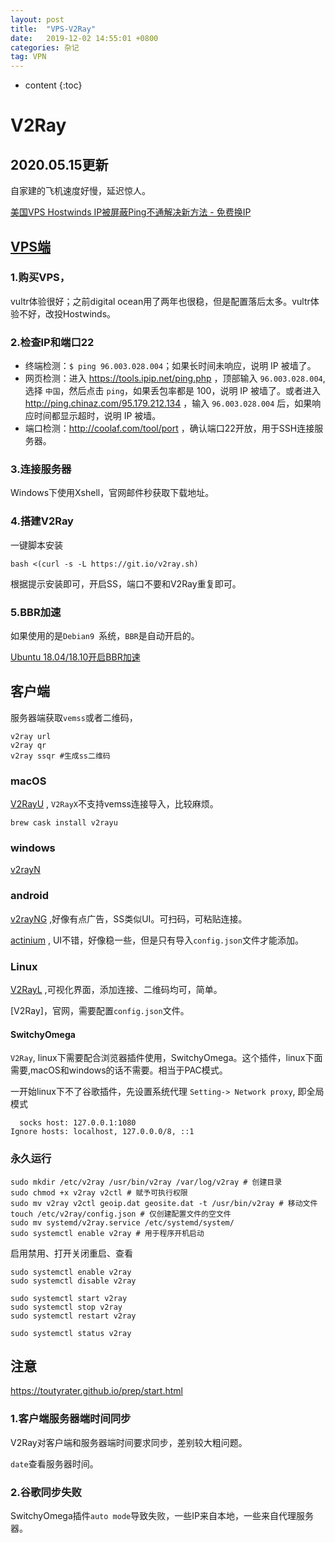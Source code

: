 ```yaml
---
layout: post
title:  "VPS-V2Ray"
date:   2019-12-02 14:55:01 +0800
categories: 杂记
tag: VPN
---
```

* content
{:toc}


# V2Ray

## 2020.05.15更新

自家建的飞机速度好慢，延迟惊人。

[美国VPS Hostwinds IP被屏蔽Ping不通解决新方法 - 免费换IP](https://www.vps234.com/hostwinds-ip-blocked-fix-isp/)

## [VPS端](https://www.noobyy.com/31.html)

### 1.购买VPS，

vultr体验很好；之前digital ocean用了两年也很稳，但是配置落后太多。vultr体验不好，改投Hostwinds。

### 2.检查IP和端口22

* 终端检测：`$ ping 96.003.028.004`；如果长时间未响应，说明 IP 被墙了。
* 网页检测：进入 https://tools.ipip.net/ping.php ，顶部输入 `96.003.028.004`, 选择 `中国`，然后点击 `ping`，如果丢包率都是 100，说明 IP 被墙了。或者进入 http://ping.chinaz.com/95.179.212.134 ，输入 `96.003.028.004` 后，如果响应时间都显示超时，说明 IP 被墙。
* 端口检测：http://coolaf.com/tool/port ，确认端口22开放，用于SSH连接服务器。

### 3.连接服务器

Windows下使用Xshell，官网邮件秒获取下载地址。

### 4.搭建V2Ray

一键脚本安装

```shell
bash <(curl -s -L https://git.io/v2ray.sh)
```

根据提示安装即可，开启SS，端口不要和V2Ray重复即可。

### 5.BBR加速

如果使用的是`Debian9 `系统，`BBR`是自动开启的。

[Ubuntu 18.04/18.10开启BBR加速](https://www.noobyy.com/1245.html)



## 客户端

服务器端获取`vemss`或者二维码，

```shell
v2ray url
v2ray qr
v2ray ssqr #生成ss二维码
```



### macOS

[V2RayU](https://github.com/yanue/V2rayU) , `V2RayX`不支持vemss连接导入，比较麻烦。

```shell
brew cask install v2rayu
```



### windows

[v2rayN](https://github.com/2dust/v2rayN)



### android

[v2rayNG](https://github.com/2dust/v2rayNG) ,好像有点广告，SS类似UI。可扫码，可粘贴连接。

[actinium](https://github.com/V2Ray-Android/Actinium) , UI不错，好像稳一些，但是只有导入`config.json`文件才能添加。



### Linux

[V2RayL](https://github.com/jiangxufeng/v2rayL) ,可视化界面，添加连接、二维码均可，简单。

[V2Ray]，官网，需要配置`config.json`文件。

#### SwitchyOmega

`V2Ray`, linux下需要配合浏览器插件使用，SwitchyOmega。这个插件，linux下面需要,macOS和windows的话不需要。相当于PAC模式。

一开始linux下不了谷歌插件，先设置系统代理 `Setting-> Network proxy`, 即全局模式

```plain
  socks host: 127.0.0.1:1080
Ignore hosts: localhost, 127.0.0.0/8, ::1
```

### 永久运行

```shell
sudo mkdir /etc/v2ray /usr/bin/v2ray /var/log/v2ray # 创建目录
sudo chmod +x v2ray v2ctl # 赋予可执行权限
sudo mv v2ray v2ctl geoip.dat geosite.dat -t /usr/bin/v2ray # 移动文件
touch /etc/v2ray/config.json # 仅创建配置文件的空文件
sudo mv systemd/v2ray.service /etc/systemd/system/
sudo systemctl enable v2ray # 用于程序开机启动
```

启用禁用、打开关闭重启、查看

```shell
sudo systemctl enable v2ray
sudo systemctl disable v2ray

sudo systemctl start v2ray
sudo systemctl stop v2ray
sudo systemctl restart v2ray

sudo systemctl status v2ray
```



## 注意

https://toutyrater.github.io/prep/start.html

### 1.客户端服务器端时间同步

V2Ray对客户端和服务器端时间要求同步，差别较大粗问题。

`date`查看服务器时间。



### 2.谷歌同步失败

SwitchyOmega插件`auto mode`导致失败，一些IP来自本地，一些来自代理服务器。